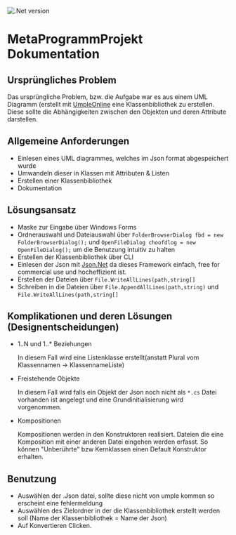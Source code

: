 ![.Net version ](https://img.shields.io/badge/.NET-5.0-blue)
# MetaProgrammProjekt Dokumentation

## Ursprüngliches Problem
Das ursprüngliche Problem, bzw. die Aufgabe war es aus einem UML Diagramm (erstellt mit [UmpleOnline](https://cruise.umple.org/umpleonline/) eine Klassenbibliothek zu erstellen.
Diese sollte die Abhängigkeiten zwischen den Objekten und deren Attribute darstellen.

## Allgemeine Anforderungen
- Einlesen eines UML diagrammes, welches im Json format abgespeichert wurde
- Umwandeln dieser in Klassen mit Attributen & Listen
- Erstellen einer Klassenbibliothek
- Dokumentation

## Lösungsansatz 
- Maske zur Eingabe über Windows Forms
- Ordnerauswahl und Dateiauswahl über `FolderBrowserDialog fbd = new FolderBrowserDialog();` und `OpenFileDialog choofdlog = new OpenFileDialog();` um die Benutzung intuitiv zu halten
- Erstellen der Klassenbibliothek über CLI
- Einlesen der Json mit [Json.Net](https://www.newtonsoft.com/json) da dieses Framework einfach, free for commercial use und hocheffizient ist.
- Erstellen der Dateien über `File.WriteAllLines(path,string[]`
- Schreiben in die Dateien über `File.AppendAllLines(path,string)` und `File.WriteAllLines(path,string[]`

## Komplikationen und deren Lösungen (Designentscheidungen)
- 1..N und 1..* Beziehungen

  In diesem Fall wird eine Listenklasse erstellt(anstatt Plural vom Klassennamen -> KlassennameListe)

- Freistehende Objekte

  In diesem Fall wird falls ein Objekt der Json noch nicht als `*.cs` Datei vorhanden ist angelegt und eine Grundinitialisierung wird vorgenommen.

- Kompositionen

  Kompositionen werden in den Konstruktoren realisiert. Dateien die eine Komposition mit einer anderen Datei eingehen werden erfasst. So können "Unberührte" bzw Kernklassen
einen Default Konstruktor erhalten.

## Benutzung
- Auswählen der .Json datei, sollte diese nicht von umple kommen so erscheint eine fehlermeldung
- Auswählen des Zielordner in der die Klassenbibliothek erstellt werden soll (Name der Klassenbibliothek = Name der Json)
- Auf Konvertieren Clicken.

